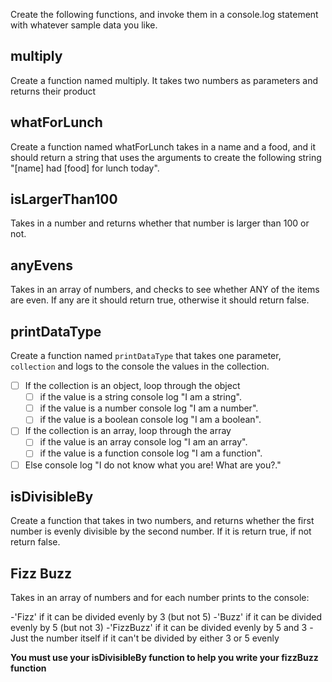 Create the following functions, and invoke them in a console.log statement with whatever sample data you like.

## multiply

Create a function named multiply. It takes two numbers as parameters and returns their product

## whatForLunch

Create a function named whatForLunch takes in a name and a food, and it should return a string that uses the arguments to create the following string "[name] had [food] for lunch today".

## isLargerThan100
    
Takes in a number and returns whether that number is larger than 100 or not.

## anyEvens
  
Takes in an array of numbers, and checks to see whether ANY of the items are even. If any are it should return true, otherwise it should return false.

## printDataType

Create a function named `printDataType` that takes one parameter, `collection` and logs to the console the values in the collection.

* [ ] If the collection is an object, loop through the object
    * [ ] if the value is a string console log "I am a string".
    * [ ] if the value is a number console log "I am a number".
    * [ ] if the value is a boolean console log "I am a boolean".
* [ ] If the collection is an array, loop through the array
    * [ ] if the value is an array console log "I am an array".
    * [ ] if the value is a function console log "I am a function".
* [ ] Else console log "I do not know what you are! What are you?."

## isDivisibleBy

Create a function that takes in two numbers, and returns whether the first number is evenly divisible by the second number. If it is return true, if not return false.

## Fizz Buzz

Takes in an array of numbers and for each number prints to the console:

-'Fizz' if it can be divided evenly by 3 (but not 5)
-'Buzz' if it can be divided evenly by 5 (but not 3)
-'FizzBuzz' if it can be divided evenly by 5 and 3
-Just the number itself if it can't be divided by either 3 or 5 evenly

**You must use your isDivisibleBy function to help you write your fizzBuzz function**
